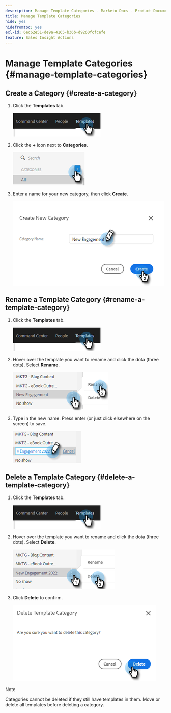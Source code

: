 ```yaml
---
description: Manage Template Categories - Marketo Docs - Product Documentation
title: Manage Template Categories
hide: yes
hidefromtoc: yes
exl-id: 6ec62e51-de9a-4165-b36b-d9260fcfcefe
feature: Sales Insight Actions
---
```

# Manage Template Categories {#manage-template-categories}

## Create a Category {#create-a-category}

1. Click the **Templates** tab.

   ![](assets/manage-template-categories-1.png)

1. Click the **+** icon next to **Categories**.

   ![](assets/manage-template-categories-2.png)

1. Enter a name for your new category, then click **Create**.

   ![](assets/manage-template-categories-3.png)

## Rename a Template Category {#rename-a-template-category}

1. Click the **Templates** tab.

   ![](assets/manage-template-categories-4.png)

1. Hover over the template you want to rename and click the dota (three dots). Select **Rename**.

   ![](assets/manage-template-categories-5.png)

1. Type in the new name. Press enter (or just click elsewhere on the screen) to save.

   ![](assets/manage-template-categories-6.png)

## Delete a Template Category {#delete-a-template-category}

1. Click the **Templates** tab.

   ![](assets/manage-template-categories-7.png)

1. Hover over the template you want to rename and click the dota (three dots). Select **Delete**.

   ![](assets/manage-template-categories-8.png)

1. Click **Delete** to confirm.

   ![](assets/manage-template-categories-9.png)

>[!NOTE]
>
>Categories cannot be deleted if they still have templates in them. Move or delete all templates before deleting a category.
